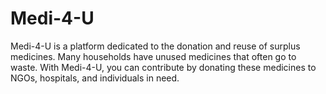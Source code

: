 # Medi-4-U
Medi-4-U is a platform dedicated to the donation and reuse of surplus medicines. Many households have unused medicines that often go to waste. With Medi-4-U, you can contribute by donating these medicines to NGOs, hospitals, and individuals in need.
